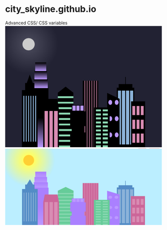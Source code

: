 # city_skyline.github.io
Advanced CSS/ CSS variables 
![Design preview for the Registration-form component coding challenges](./aaaa.png)
![Design preview for the Registration-form component coding challenges](./aaa.png)
